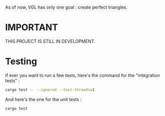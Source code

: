 As of now, VGL has only one goal : create perfect triangles.

# IMPORTANT

THIS PROJECT IS STILL IN DEVELOPMENT. 

# Testing

If ever you want to run a few tests, here's the command for the "integration tests" : 

```bash
cargo test -- --ignored --test-threads=1
```

And here's the one for the unit tests : 

```bash
cargo test
```
